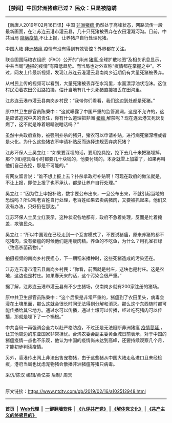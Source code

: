 ### 【禁闻】中国非洲猪瘟已过？ 民众：只是被隐瞒
------------------------

<div class="post_content">
 <p>
  【新唐人2019年02月16日讯】中国
  <a href="https://www.ntdtv.com/gb/非洲猪瘟.htm">
   非洲猪瘟
  </a>
  仍然处于高峰状态，网路流传一段最新画面，在江苏连云港市灌云县，几十只死猪被丢弃在农田灌溉河沟。目前，中共当局
  <a href="https://www.ntdtv.com/gb/隐瞒疫情.htm">
   隐瞒疫情
  </a>
  不让上报，让养猪户自行处理死猪。
 </p>
 <p>
  中国大陆
  <a href="https://www.ntdtv.com/gb/非洲猪瘟.htm">
   非洲猪瘟
  </a>
  疫情有没有得到有效管控？外界都在关注。
 </p>
 <p>
  联合国国际粮农组织（FAO）公开的“非洲
  <a href="https://www.ntdtv.com/gb/猪瘟.htm">
   猪瘟
  </a>
  全球扩散地图”及相关讯息显示，中共当局“通报的疫情”有降低趋势。而当局也对外宣称“疫情都在掌握之中”。不过，网友上传最新视频，发现江苏连云港灌云县南岗乡近期仍有大量死猪被丢弃。
 </p>
 <p>
  从村民上传的视频可以看到，大量死猪被丢弃在水沟里，水面漂浮油状泡沫。这位村民沿着农田旁沿路拍摄，估计当地有几十头死猪直接被丢在田沟里。
 </p>
 <p>
  江苏连云港市灌云县南岗乡村民：“我带你们看看，我们这边到处都是死猪。”
 </p>
 <p>
  原中共卫生部官员陈秉中：“这就曝露了中国严重的监管漏洞，这是不允许的，这是应该追究中央的责任，你有什么道理把非洲
  <a href="https://www.ntdtv.com/gb/猪瘟.htm">
   猪瘟
  </a>
  解禁呢？现在连云港又死灰复燃了，这不就是睁着眼睛说瞎话吗？”
 </p>
 <p>
  虽然中共政府宣称，被强制扑杀的猪只，猪农可以申请补贴，进行病死猪深埋或者是火化。为什么这些猪农不申请补贴反而选择违规丢弃病死猪？
 </p>
 <p>
  江苏环保人士吴立红：“如果要深埋的话，要用挖具挖，挖下去几十米把猪埋掉，那个(租)挖具每小时都要几十块钱的，他要付钱的，本身就雪上加霜了，如果再叫他们自己去挖，那是不可能的。”
 </p>
 <p>
  有网友留言说：“谁不想上报上去？扑杀拿政府补贴啊！可现在政府的做法就是，不让上报，即使上报了也不承认，都是让养户自行处理。”
 </p>
 <p>
  吴立红：“因为往上申报补贴，数字要公布出来，一旦公布出来，不就引起当地的恐慌吗？所以叫老百姓自行处理，老百姓如果去卖病猪肉，又要被抓起来，他们又没有办法，只好扔在那边。”
 </p>
 <p>
  江苏环保人士吴立红表示，这种状况各地都有，政府不急着处理，反而是忙着掩盖，欺骗民众。
 </p>
 <p>
  吴立红：“所以中国现在已经走到一个互害模式了，不要说猪瘟，原来养猪的都不吃猪肉，没有猪瘟的时候他们是用瘦肉精。养鱼的不吃鱼，为什么？用孔雀石绿（致癌杀菌药物）。”
 </p>
 <p>
  拍摄视频的南岗乡村民担心，下一期稻米播种时，这些死猪造成的污染还在。
 </p>
 <p>
  江苏连云港市灌云县南岗乡村民：“你看，前面就是村庄，这块也是村庄。这是农地，这边也是村庄。如果春天来的话，这个污染会很严重。”
 </p>
 <p>
  据了解，江苏连云港市灌云县有不少生猪场，仅南岗乡就有200家注册的猪场。
 </p>
 <p>
  原中共卫生部官员陈秉中：“这个后果是非常严重的，猪瘟到了农田里头，病毒会浸在土壤里面，那么这就会很长时间无法得到分解和消灭。那么这个东西随时都可能传播给其它地方。通过水可以传播，通过土壤可以传播，经过吃死猪肉可以传播，那就是埋下了一个祸根。”
 </p>
 <p>
  中共当局一再强调会全力以赴严格防疫，不过还是无法阻断非洲猪瘟
  <a href="https://www.ntdtv.com/gb/疫情蔓延.htm">
   疫情蔓延
  </a>
  ，让其他周边的东亚国家非常担忧。台湾农委会副主委黄金城日前表示，对于中国的猪瘟疫情一点也不乐观，他认为中国的疫情尚未达到高峰，还要持续观察几个月，才能初步判读疫情。
 </p>
 <p>
  另外，香港传出网上非法出售宠物猪，由于这些猪从中国大陆走私进口且未经检疫，港府当局也忧虑宠物猪会散播非洲猪瘟等猪只病毒。
 </p>
 <p>
  采访/陈汉 编辑/黄亿美 后制/ 周天
 </p>
 <div class="single_ad">
 </div>
</div>

<br/>原文链接：https://www.ntdtv.com/gb/2019/02/16/a102512948.html


------------------------
#### [首页](https://github.com/gfw-breaker/banned-news/blob/master/README.md) &nbsp;|&nbsp; [Web代理](https://github.com/labour-camp/helloworld) &nbsp;|&nbsp; [一键翻墙软件](https://github.com/gfw-breaker/nogfw/blob/master/README.md) &nbsp;| [《九评共产党》](https://github.com/gfw-breaker/9ping.md/blob/master/README.md#九评之一评共产党是什么) | [《解体党文化》](https://github.com/gfw-breaker/jtdwh.md/blob/master/README.md) | [《共产主义的终极目的》](https://github.com/gfw-breaker/gczydzjmd.md/blob/master/README.md)

